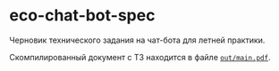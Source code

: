 # eco-chat-bot-spec
Черновик технического задания на чат-бота для летней практики.

Скомпилированный документ с ТЗ находится в файле [`out/main.pdf`](out/main.pdf).
